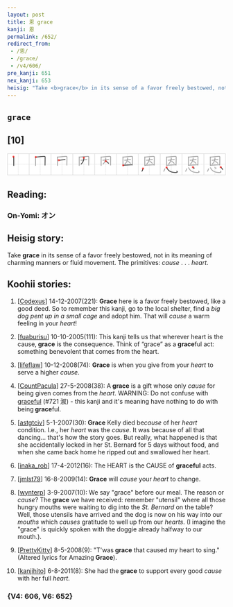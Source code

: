 ```yaml
---
layout: post
title: 恩 grace
kanji: 恩
permalink: /652/
redirect_from:
 - /恩/
 - /grace/
 - /v4/606/
pre_kanji: 651
nex_kanji: 653
heisig: "Take <b>grace</b> in its sense of a favor freely bestowed, not in its meaning of charming manners or fluid movement. The primitives: <i>cause</i> . . . <i>heart</i>."
---
```


## `grace`

## [10]

<div class="stroke"><img src="../images/E681A9.png" /></div>

## Reading:

### On-Yomi: オン

## Heisig story:

Take <b>grace</b> in its sense of a favor freely bestowed, not in its meaning of charming manners or fluid movement. The primitives: <i>cause</i> . . . <i>heart</i>.

## Koohii stories:

1) [<a href="http://kanji.koohii.com/profile/Codexus">Codexus</a>] 14-12-2007(221): <strong>Grace</strong> here is a favor freely bestowed, like a good deed. So to remember this kanji, go to the local shelter, find a <em>big dog pent up in a small cage</em> and adopt him. That will <em>cause</em> a warm feeling in your <em>heart</em>!

2) [<a href="http://kanji.koohii.com/profile/fuaburisu">fuaburisu</a>] 10-10-2005(111): This kanji tells us that wherever heart is the cause,<strong> grace</strong> is the consequence. Think of “grace” as a<strong> grace</strong>ful act: something benevolent that comes from the heart.

3) [<a href="http://kanji.koohii.com/profile/lifeflaw">lifeflaw</a>] 10-12-2008(74): <strong>Grace</strong> is when you give from your <em>heart</em> to serve a higher <em>cause</em>.

4) [<a href="http://kanji.koohii.com/profile/CountPacula">CountPacula</a>] 27-5-2008(38): A<strong> grace</strong> is a gift whose only <em>cause</em> for being given comes from the <em>heart</em>. WARNING: Do not confuse with <a href="../v4/721">graceful</a> (#721 淑) - this kanji and it&#039;s meaning have nothing to do with being<strong> grace</strong>ful.

5) [<a href="http://kanji.koohii.com/profile/astgtciv">astgtciv</a>] 5-1-2007(30): <strong>Grace</strong> Kelly died be<em>cause</em> of her <em>heart</em> condition. I.e., her <em>heart</em> was the <em>cause</em>. It was because of all that dancing... that&#039;s how the story goes. But really, what happened is that she accidentally locked in her St. Bernard for 5 days without food, and when she came back home he ripped out and swallowed her heart.

6) [<a href="http://kanji.koohii.com/profile/inaka_rob">inaka_rob</a>] 17-4-2012(16): The HEART is the CAUSE of <strong>graceful</strong> acts.

7) [<a href="http://kanji.koohii.com/profile/jmlst79">jmlst79</a>] 16-8-2009(14): <strong>Grace</strong> will <em>cause</em> your <em>heart</em> to change.

8) [<a href="http://kanji.koohii.com/profile/wynterp">wynterp</a>] 3-9-2007(10): We say &quot;grace&quot; before our meal. The reason or <em>cause</em>? The<strong> grace</strong> we have received: remember &quot;utensil&quot; where all those hungry mouths were waiting to dig into the <em>St. Bernard</em> on the table? Well, those utensils have arrived and the dog is now on his way into our <em>mouths</em> which <em>causes</em> gratitude to well up from our <em>hearts</em>. (I imagine the &quot;grace&quot; is quickly spoken with the doggie already halfway to our mouth.).

9) [<a href="http://kanji.koohii.com/profile/PrettyKitty">PrettyKitty</a>] 8-5-2008(9): &quot;T&#039;was<strong> grace</strong> that caused my heart to sing.&quot; (Altered lyrics for Amazing<strong> Grace</strong>).

10) [<a href="http://kanji.koohii.com/profile/kanjihito">kanjihito</a>] 6-8-2011(8): She had the<strong> grace</strong> to support every good <em>cause</em> with her full <em>heart</em>.

### {V4: 606, V6: 652}
